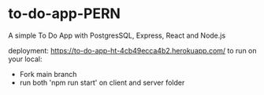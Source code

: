 # to-do-app-PERN
A simple To Do App with PostgresSQL, Express, React and Node.js

deployment: https://to-do-app-ht-4cb49ecca4b2.herokuapp.com/
to run on your local:
- Fork main branch
- run both 'npm run start' on client and server folder
